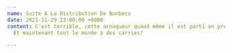 ```yaml
---
name: Suite A La Distribution De Bonbecs
date: 2021-11-29 23:00:00 +0000
content: C'est terrible, cette arnaqueur quand même il est parti en prenant la caisse...
  Et maintenant tout le monde à des carries!

---
```

